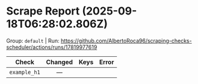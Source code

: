 # Scrape Report (2025-09-18T06:28:02.806Z)

Group: `default`  |  Run: https://github.com/AlbertoRoca96/scraping-checks-scheduler/actions/runs/17819977619

| Check | Changed | Keys | Error |
|---|:---:|:--|:--|
| `example_h1` | — |  |  |
